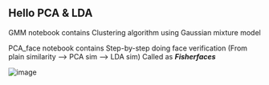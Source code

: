 ## Hello PCA & LDA
GMM notebook contains Clustering algorithm using Gaussian mixture model

PCA_face notebook contains Step-by-step doing face verification (From plain similarity --> PCA sim --> LDA sim) Called as ***Fisherfaces***

![image](https://user-images.githubusercontent.com/62899961/155301689-6218a22f-9d80-4cda-919e-073dce2bd723.png)
